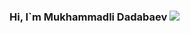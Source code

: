 ### Hi, I`m Mukhammadli Dadabaev <img src="https://media3.giphy.com/media/gM5qFksULw54NMWyry/giphy.gif?cid=ecf05e47om5ur35a959thuluokmre42hdeo1ozzmvdgw4px3&rid=giphy.gif&ct=s"/> 

<!--
**MukhammadaliDadabaev/MukhammadaliDadabaev** is a ✨ _special_ ✨ repository because its `README.md` (this file) appears on your GitHub profile.

Here are some ideas to get you started:

- 🔭 I’m currently working on ...
- 🌱 I’m currently learning ...
- 👯 I’m looking to collaborate on ...
- 🤔 I’m looking for help with ...
- 💬 Ask me about ...
- 📫 How to reach me: ...
- 😄 Pronouns: ...
- ⚡ Fun fact: ...
-->
